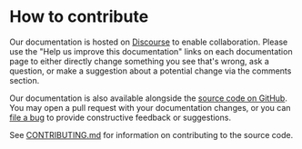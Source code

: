 # How to contribute

Our documentation is hosted on [Discourse](https://discourse.charmhub.io/t/smtp-relay-documentation-overview/16137) to enable collaboration. Please use the "Help us improve this documentation" links on each documentation page to either directly change something you see that's wrong, ask a question, or make a suggestion about a potential change via the comments section.

Our documentation is also available alongside the [source code on GitHub](https://github.com/canonical/smtp-relay-operator/).
You may open a pull request with your documentation changes, or you can
[file a bug](https://github.com/canonical/smtp-relay-operator/issues) to provide constructive feedback or suggestions.

See [CONTRIBUTING.md](../../CONTRIBUTING.md)
for information on contributing to the source code.
